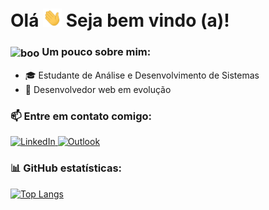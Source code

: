 # Olá <a target="_blank" rel="noopener noreferrer" href="https://raw.githubusercontent.com/ABSphreak/ABSphreak/master/gifs/Hi.gif"><img src="https://raw.githubusercontent.com/ABSphreak/ABSphreak/master/gifs/Hi.gif" width="30px" style="max-width:100%;"></a> Seja bem vindo (a)!


###  <img align="center" alt="boo" height="60" width="80" src="https://img.buzzfeed.com/buzzfeed-static/static/2017-12/6/14/asset/buzzfeed-prod-fastlane-02/anigif_sub-buzz-21896-1512589377-7.gif"> Um pouco sobre mim: 
- 🎓 Estudante de Análise e Desenvolvimento de Sistemas
- 🚀 Desenvolvedor web em evolução




### 📫 Entre em contato comigo:
<a href="https://www.linkedin.com/in/diego-mauricio-1baaa7188/">
    <img src="https://img.shields.io/badge/LinkedIn-0077B5?style=for-the-badge&logo=linkedin&logoColor=white" alt="LinkedIn"">
  </a> <a href="mailto:diego.mauricio.cruz@hotmail.com"> <img src="https://img.shields.io/badge/Microsoft_Outlook-0078D4?style=for-the-badge&logo=microsoft-outlook&logoColor=white" alt="Outlook"></a> 


### 📊 GitHub estatísticas:
[![Top Langs](https://github-readme-stats.vercel.app/api/top-langs/?username=DiegoCruz1992&layout=compact&hide_border=true&theme=dark)](https://github.com/DiegoCruz1992/github-readme-stats)<br>
<!--[![Estatísticas](https://github-readme-stats.vercel.app/api?username=kahpereira&include_all_commits=true&hide=issues&count_private=true&show_icons=true&hide_border=true&theme=radical)](https://github.com/kahpereira/github-readme-stats)


<!--
**kahpereira/kahpereira** is a ✨ _special_ ✨ repository because its `README.md` (this file) appears on your GitHub profile.

  
